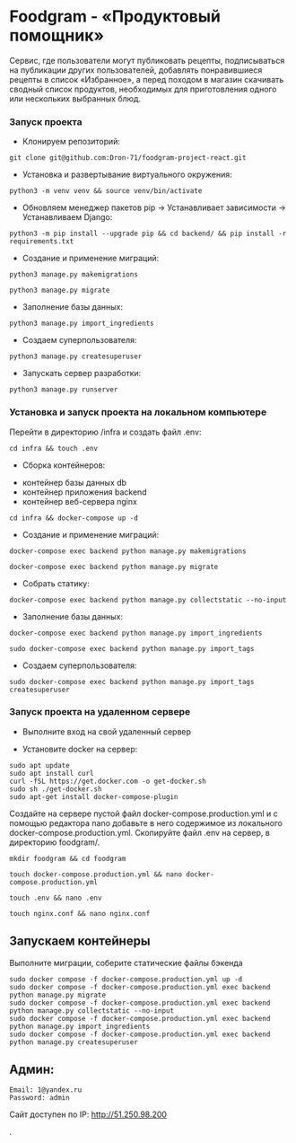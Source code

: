 # Foodgram - «Продуктовый помощник»

Cервис, где пользователи могут публиковать рецепты, подписываться на публикации других пользователей, добавлять понравившиеся рецепты в список «Избранное», а перед походом в магазин скачивать сводный список продуктов, необходимых для приготовления одного или нескольких выбранных блюд.

### Запуск проекта

- Клонируем репозиторий:

```
git clone git@github.com:Dron-71/foodgram-project-react.git
```

- Установка и развертывание виртуального окружения:

```
python3 -m venv venv && source venv/bin/activate
```

- Обновляем менеджер пакетов pip -> Устанавливает зависимости -> Устанавливаем Django:

```
python3 -m pip install --upgrade pip && cd backend/ && pip install -r requirements.txt
```

- Создание и применение миграций:

```
python3 manage.py makemigrations
```

```
python3 manage.py migrate
```

- Заполнение базы данных:

```
python3 manage.py import_ingredients
```

- Создаем суперпользователя:

```
python3 manage.py createsuperuser
```

- Запускать сервер разработки:

```
python3 manage.py runserver
```

### Установка и запуск проекта на локальном компьютере

Перейти в директорию /infra и создать файл .env:

```
cd infra && touch .env
```

- Сборка контейнеров:

* контейнер базы данных db
* контейнер приложения backend
* контейнер веб-сервера nginx

```
cd infra && docker-compose up -d
```

- Создание и применение миграций:

```
docker-compose exec backend python manage.py makemigrations
```

```
docker-compose exec backend python manage.py migrate
```

- Собрать статику:

```
docker-compose exec backend python manage.py collectstatic --no-input
```

- Заполнение базы данных:

```
docker-compose exec backend python manage.py import_ingredients
```

```
sudo docker-compose exec backend python manage.py import_tags
```

- Создаем суперпользователя:

```
sudo docker-compose exec backend python manage.py import_tags createsuperuser
```

### Запуск проекта на удаленном сервере

- Выполните вход на свой удаленный сервер

* Установите docker на сервер:

```
sudo apt update
sudo apt install curl
curl -fSL https://get.docker.com -o get-docker.sh
sudo sh ./get-docker.sh
sudo apt-get install docker-compose-plugin
```

Создайте на сервере пустой файл docker-compose.production.yml и с помощью редактора nano добавьте в него содержимое из локального docker-compose.production.yml.
Скопируйте файл .env на сервер, в директорию foodgram/.

```
mkdir foodgram && cd foodgram
```

```
touch docker-compose.production.yml && nano docker-compose.production.yml
```

```
touch .env && nano .env
```

```
touch nginx.conf && nano nginx.conf
```

## Запускаем контейнеры

Выполните миграции, соберите статические файлы бэкенда

```
sudo docker compose -f docker-compose.production.yml up -d
sudo docker compose -f docker-compose.production.yml exec backend python manage.py migrate
sudo docker compose -f docker-compose.production.yml exec backend python manage.py collectstatic --no-input
sudo docker compose -f docker-compose.production.yml exec backend python manage.py import_ingredients
sudo docker compose -f docker-compose.production.yml exec backend python manage.py createsuperuser
```

## Админ:

```
Email: 1@yandex.ru
Password: admin
```

Сайт доступен по IP: http://51.250.98.200

.

